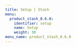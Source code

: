 ```yaml
---
title: Setup | Stash
menu:
  product_stash_0.6.0:
    identifier: setup
    name: Setup
    weight: 30
menu_name: product_stash_0.6.0
---
```


